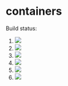 # containers

Build status:
1. [![](https://github.com/oliviastevens11/containers/workflows/tests-heap/badge.svg)](https://github.com/oliviastevens11/containers/actions?query=workflow%3Atests-Heap)
1. [![](https://github.com/oliviastevens11/containers/workflows/tests-fibonacci/badge.svg)](https://github.com/oliviastevens11/containers/actions?query=workflow%3Atests-fibonacci)
1. [![](https://github.com/oliviastevens11/containers/workflows/tests-range/badge.svg)](https://github.com/oliviastevens11/containers/actions?query=workflow%3Atests-range)
1. [![](https://github.com/oliviastevens11/containers/workflows/tests-BST/badge.svg)](https://github.com/oliviastevens11/containers/actions?query=workflow%3Atests-BST)
1. [![](https://github.com/oliviastevens11/containers/workflows/tests-BinaryTree/badge.svg)](https://github.com/oliviastevens11/containers/actions?query=workflow%3Atests-BinaryTree)
1. [![](https://github.com/oliviastevens11/containers/workflows/tests-AVLTree/badge.svg)](https://github.com/oliviastevens11/containers/actions?query=workflow%3Atests-AVLTree)
